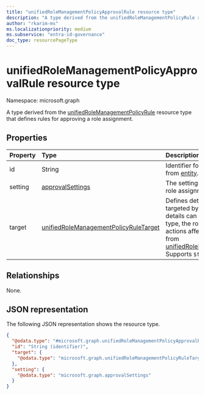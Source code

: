 ```yaml
---
title: "unifiedRoleManagementPolicyApprovalRule resource type"
description: "A type derived from the unifiedRoleManagementPolicyRule resource type that defines rules for approving a role assignment."
author: "rkarim-ms"
ms.localizationpriority: medium
ms.subservice: "entra-id-governance"
doc_type: resourcePageType
---
```


# unifiedRoleManagementPolicyApprovalRule resource type

Namespace: microsoft.graph

A type derived from the [unifiedRoleManagementPolicyRule](../resources/unifiedrolemanagementpolicyrule.md) resource type that defines rules for approving a role assignment.

## Properties
|Property|Type|Description|
|:---|:---|:---|
|id|String|Identifier for the rule. Inherited from [entity](../resources/entity.md).|
|setting|[approvalSettings](../resources/approvalsettings.md)|The settings for approval of the role assignment.|
|target|[unifiedRoleManagementPolicyRuleTarget](../resources/unifiedrolemanagementpolicyruletarget.md)|Defines details of the scope that's targeted by the approval rule. The details can include the principal type, the role assignment type, and actions affecting a role. Inherited from [unifiedRoleManagementPolicyRule](../resources/unifiedrolemanagementpolicyrule.md). Supports `$filter` (`eq`, `ne`).|

## Relationships
None.

## JSON representation
The following JSON representation shows the resource type.
<!-- {
  "blockType": "resource",
  "keyProperty": "id",
  "@odata.type": "microsoft.graph.unifiedRoleManagementPolicyApprovalRule",
  "baseType": "microsoft.graph.unifiedRoleManagementPolicyRule",
  "openType": false
}
-->
``` json
{
  "@odata.type": "#microsoft.graph.unifiedRoleManagementPolicyApprovalRule",
  "id": "String (identifier)",
  "target": {
    "@odata.type": "microsoft.graph.unifiedRoleManagementPolicyRuleTarget"
  },
  "setting": {
    "@odata.type": "microsoft.graph.approvalSettings"
  }
}
```

